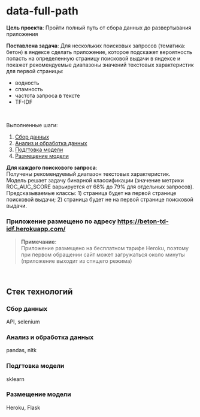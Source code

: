 # data-full-path

**Цель проекта**: Пройти полный путь от сбора данных до развертывания приложения <br>

**Поставлена задача**: Для нескольких поисковых запросов (тематика: бетон) в яндексе сделать приложение, которое подскажет вероятность попасть на определенную страницу поисковой выдачи в яндексе и покажет рекомендуемые диапазоны значений текстовых характеристик для первой страницы: 
- водность
- спамность
- частота запроса в тексте
- TF-IDF
<br>

Выполненные шаги:  

1.  <a href="/collect">Сбор данных</a>
2.  <a href="/analysis">Анализ и обработка данных</a>
3.  <a href="/prepareToDeploy">Подгтовка модели</a>
4.  <a href="/app">Размещение модели</a>

**Для каждого поискового запроса**: <br>
Получены рекомендуемый диапазон текстовых характеристик. <br>
Модель решает задачу бинарной классификации (значение метрики ROC_AUC_SCORE варьируется от 68% до 79% для отдельных запросов). Предсказываемые классы: 1) страница будет на первой странице поисковой выдачи; 2) страница будет не на первой странице поисковой выдачи.

### Приложение размещено по адресу https://beton-td-idf.herokuapp.com/
> **Примечание**:<br>
> Приложение размещено на бесплатном тарифе Heroku, поэтому при первом обращении сайт может загружаться около минуты (приложение выходит из спящего режима)

<br>

## Стек технологий

### Сбор данных
API, selenium

### Анализ и обработка данных
pandas, nltk

### Подгтовка модели
sklearn

### Размещение модели
Heroku, Flask



